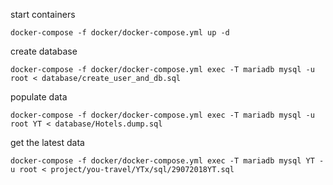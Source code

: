 start containers
```
docker-compose -f docker/docker-compose.yml up -d
```



create database
```
docker-compose -f docker/docker-compose.yml exec -T mariadb mysql -u root < database/create_user_and_db.sql
```

populate data 
```
docker-compose -f docker/docker-compose.yml exec -T mariadb mysql -u root YT < database/Hotels.dump.sql
```

get the latest data
```
docker-compose -f docker/docker-compose.yml exec -T mariadb mysql YT -u root < project/you-travel/YTx/sql/29072018YT.sql
```